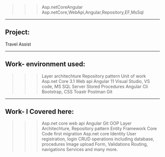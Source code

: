 >>> Asp.netCoreAngular
Asp.netCore,WebApi,Angular,Repository,EF,MsSql


-------------------
Project:
-------------------
Travel Assist


-----------------------------
Work- environment used: 
-----------------------------
>>> Layer architechture
>>> Repository pattern
>>> Unit of work
>>> Asp.net Core 3.1 
>>> Web api
>>> Angular 11 
>>> Visual Studio, VS code, MS SQL Server
>>> Stored Procedures
>>> Angular Cli
>>> Bootstrap, CSS
>>> Toastr
>>> Postman
>>> Git



-----------------------------
Work- I Covered here: 
-----------------------------
>>> Asp.net core web api
>>> Angular
>>> Git
>>> OOP
>>> Layer Architechture, Repository pattern
>>> Entity Framework Core
>>> Code first migration
>>> Asp.net core Identity
>>> User registration, login
>>> CRUD operations including database, procedures
>>> Image upload
>>> Form, Validations
>>> Routing, navigations
>>> Services
and many more.
